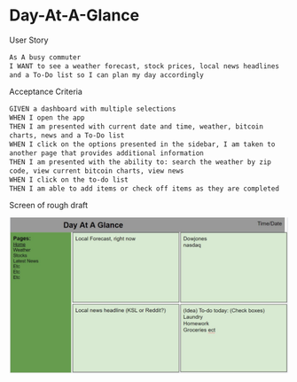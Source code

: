 # Day-At-A-Glance

User Story
```
As A busy commuter
I WANT to see a weather forecast, stock prices, local news headlines and a To-Do list so I can plan my day accordingly 
```
Acceptance Criteria
```
GIVEN a dashboard with multiple selections
WHEN I open the app
THEN I am presented with current date and time, weather, bitcoin charts, news and a To-Do list
WHEN I click on the options presented in the sidebar, I am taken to another page that provides additional information
THEN I am presented with the ability to: search the weather by zip code, view current bitcoin charts, view news
WHEN I click on the to-do list
THEN I am able to add items or check off items as they are completed
```




Screen of rough draft

![](Screenshot%202022-08-18%20194336.jpg)
